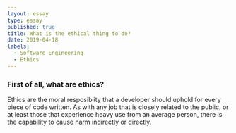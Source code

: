 ```yaml
---
layout: essay
type: essay
published: true
title: What is the ethical thing to do?
date: 2019-04-18
labels:
  - Software Engineering 
  - Ethics
---
```

### First of all, what are ethics?

  Ethics are the moral resposiblity that a developer should uphold for every piece of code written. As with any job that is closely related to the public, or at least those that experience heavy use from an average person, there is the capability to cause harm indirectly or directly. 


